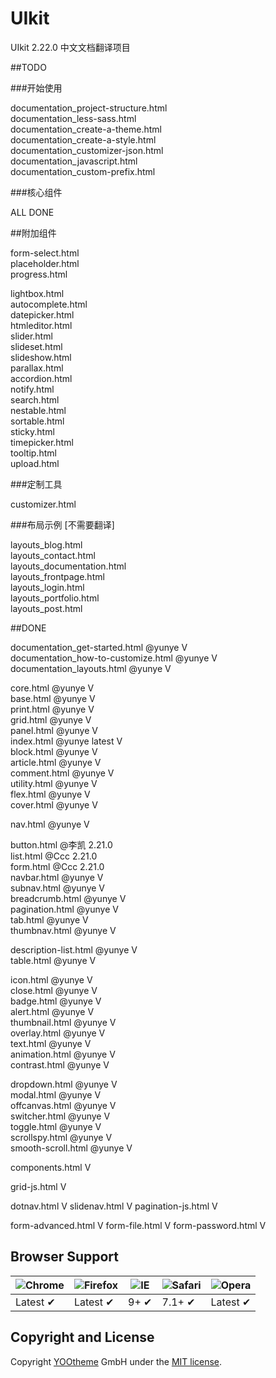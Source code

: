 # UIkit

UIkit 2.22.0 中文文档翻译项目

##TODO  
  

###开始使用
  
documentation_project-structure.html  
documentation_less-sass.html  
documentation_create-a-theme.html  
documentation_create-a-style.html	 
documentation_customizer-json.html  
documentation_javascript.html	 
documentation_custom-prefix.html	 
  
###核心组件
  
ALL DONE  
  
##附加组件
  
form-select.html	
placeholder.html	 
progress.html	 
  
lightbox.html	 
autocomplete.html	 
datepicker.html	 
htmleditor.html	 
slider.html	 
slideset.html	 
slideshow.html	 
parallax.html	 
accordion.html	 
notify.html	 
search.html	 
nestable.html	 
sortable.html	 
sticky.html	 
timepicker.html	 
tooltip.html	 
upload.html	 
  
###定制工具
  
customizer.html	   

###布局示例
[不需要翻译]  
  
layouts_blog.html	 
layouts_contact.html	 
layouts_documentation.html	 
layouts_frontpage.html	 
layouts_login.html	 
layouts_portfolio.html	 
layouts_post.html	 
  
##DONE  
  
documentation_get-started.html  @yunye  V  
documentation_how-to-customize.html  @yunye  V  
documentation_layouts.html  @yunye  V  
  
   
  
core.html  @yunye  V  
base.html	 @yunye  V  
print.html	 @yunye  V  
grid.html	 @yunye  V  
panel.html	 @yunye  V  
index.html @yunye latest  V  
block.html	 @yunye  V  
article.html	 @yunye  V  
comment.html	 @yunye  V  
utility.html	@yunye  V  
flex.html	 @yunye  V  
cover.html	 @yunye  V  
  
nav.html	 @yunye  V  
  
button.html @李凯 2.21.0  
list.html @Ccc 2.21.0  
form.html @Ccc 2.21.0  
navbar.html	 @yunye  V  
subnav.html	 @yunye  V  
breadcrumb.html	 @yunye  V  
pagination.html	 @yunye  V  
tab.html	 @yunye  V  
thumbnav.html	 @yunye  V  
  
description-list.html @yunye  V  
table.html @yunye  V  
  
icon.html @yunye  V  	 
close.html	 @yunye  V  
badge.html	 @yunye  V  
alert.html	 @yunye  V  
thumbnail.html	 @yunye  V  
overlay.html	 @yunye  V  
text.html	 @yunye  V  
animation.html	@yunye  V   
contrast.html	 @yunye  V  
  
dropdown.html	 @yunye  V  
modal.html	 @yunye  V  
offcanvas.html	 @yunye  V  
switcher.html	 @yunye  V  
toggle.html	 @yunye  V  
scrollspy.html	 @yunye  V  
smooth-scroll.html	@yunye  V  
  
  
components.html	V
  
grid-js.html	 V
  
dotnav.html	 V
slidenav.html	 V
pagination-js.html	 V
  
form-advanced.html	 V
form-file.html	 V
form-password.html	 V
## Browser Support

![Chrome](https://raw.github.com/alrra/browser-logos/master/chrome/chrome_48x48.png) | ![Firefox](https://raw.github.com/alrra/browser-logos/master/firefox/firefox_48x48.png) | ![IE](https://raw.github.com/alrra/browser-logos/master/internet-explorer/internet-explorer_48x48.png) | ![Safari](https://raw.github.com/alrra/browser-logos/master/safari/safari_48x48.png) | ![Opera](https://raw.github.com/alrra/browser-logos/master/opera/opera_48x48.png)
--- | --- | --- | --- | --- |
Latest ✔ | Latest ✔ | 9+ ✔ | 7.1+ ✔ | Latest ✔ |

## Copyright and License

Copyright [YOOtheme](http://www.yootheme.com) GmbH under the [MIT license](LICENSE.md).
